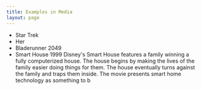 ```yaml
---
title: Examples in Media
layout: page
---
```



- Star Trek
- Her
- Bladerunner 2049
- Smart House
1999 Disney's Smart House features a family winning a fully computerized house.  The house begins by making the lives of the family easier doing things for them.  The house eventually turns against the family and traps them inside.  The movie presents smart home technology as something to b